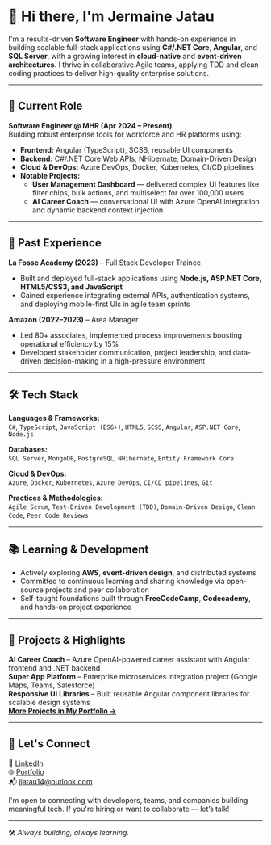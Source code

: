 # 👋 Hi there, I'm Jermaine Jatau

I'm a results-driven **Software Engineer** with hands-on experience in building scalable full-stack applications using **C#/.NET Core**, **Angular**, and **SQL Server**, with a growing interest in **cloud-native** and **event-driven architectures**. I thrive in collaborative Agile teams, applying TDD and clean coding practices to deliver high-quality enterprise solutions.

---

## 🚀 Current Role

**Software Engineer @ MHR (Apr 2024 – Present)**  
Building robust enterprise tools for workforce and HR platforms using:

- **Frontend:** Angular (TypeScript), SCSS, reusable UI components  
- **Backend:** C#/.NET Core Web APIs, NHibernate, Domain-Driven Design  
- **Cloud & DevOps:** Azure DevOps, Docker, Kubernetes, CI/CD pipelines  
- **Notable Projects:**  
  - **User Management Dashboard** — delivered complex UI features like filter chips, bulk actions, and multiselect for over 100,000 users  
  - **AI Career Coach** — conversational UI with Azure OpenAI integration and dynamic backend context injection  

---

## 🧠 Past Experience

**La Fosse Academy (2023)** – Full Stack Developer Trainee  
- Built and deployed full-stack applications using **Node.js, ASP.NET Core, HTML5/CSS3, and JavaScript**
- Gained experience integrating external APIs, authentication systems, and deploying mobile-first UIs in agile team sprints

**Amazon (2022–2023)** – Area Manager  
- Led 80+ associates, implemented process improvements boosting operational efficiency by 15%  
- Developed stakeholder communication, project leadership, and data-driven decision-making in a high-pressure environment

---

## 🛠️ Tech Stack

**Languages & Frameworks:**  
`C#`, `TypeScript`, `JavaScript (ES6+)`, `HTML5`, `SCSS`, `Angular`, `ASP.NET Core`, `Node.js`

**Databases:**  
`SQL Server`, `MongoDB`, `PostgreSQL`, `NHibernate`, `Entity Framework Core`

**Cloud & DevOps:**  
`Azure`, `Docker`, `Kubernetes`, `Azure DevOps`, `CI/CD pipelines`, `Git`

**Practices & Methodologies:**  
`Agile Scrum`, `Test-Driven Development (TDD)`, `Domain-Driven Design`, `Clean Code`, `Peer Code Reviews`

---

## 📚 Learning & Development

- Actively exploring **AWS**, **event-driven design**, and distributed systems  
- Committed to continuous learning and sharing knowledge via open-source projects and peer collaboration  
- Self-taught foundations built through **FreeCodeCamp**, **Codecademy**, and hands-on project experience

---

## 🌟 Projects & Highlights

**AI Career Coach** – Azure OpenAI-powered career assistant with Angular frontend and .NET backend  
**Super App Platform** – Enterprise microservices integration project (Google Maps, Teams, Salesforce)  
**Responsive UI Libraries** – Built reusable Angular component libraries for scalable design systems  
**[More Projects in My Portfolio →](https://jermaine-jatau.vercel.app/projects)**

---

## 🤝 Let's Connect

💼 [LinkedIn](https://www.linkedin.com/in/jermaine-jatau-582553142/)  
🌐 [Portfolio](https://jermaine-jatau.vercel.app)  
📬 jjatau14@outlook.com

I'm open to connecting with developers, teams, and companies building meaningful tech. If you're hiring or want to collaborate — let’s talk!

---

🛠️ *Always building, always learning.*

